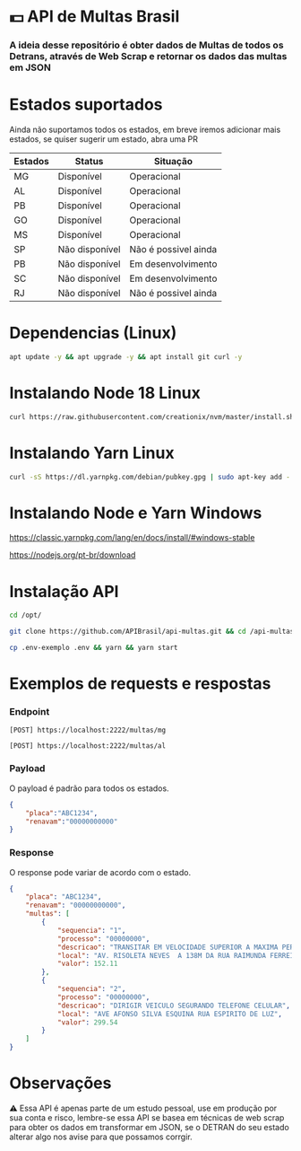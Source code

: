 # 💵 API de Multas Brasil 
### A ideia desse repositório é obter dados de Multas de todos os Detrans, através de Web Scrap e retornar os dados das multas em JSON

# Estados suportados
Ainda não suportamos todos os estados, em breve  iremos adicionar mais estados, se quiser sugerir um estado, abra uma PR

| Estados      | Status             | Situação             |
| -------------| ------------------ | ---------------------|
| MG           | Disponível         |     Operacional      |
| AL           | Disponível         |     Operacional      |
| PB           | Disponível         |     Operacional      |
| GO           | Disponível         |     Operacional      |
| MS           | Disponível         |     Operacional      |
| SP           | Não disponível     | Não é possivel ainda |
| PB           | Não disponível     | Em desenvolvimento   |
| SC           | Não disponível     | Em desenvolvimento   |
| RJ           | Não disponível     | Não é possivel ainda |

# Dependencias (Linux)
```bash
apt update -y && apt upgrade -y && apt install git curl -y 
```

# Instalando Node 18 Linux
```bash
curl https://raw.githubusercontent.com/creationix/nvm/master/install.sh | bash  && source ~/.profile  && nvm install 18 && nvm use 18
```

# Instalando Yarn Linux
```bash
curl -sS https://dl.yarnpkg.com/debian/pubkey.gpg | sudo apt-key add - && echo "deb https://dl.yarnpkg.com/debian/ stable main" | sudo tee /etc/apt/sources.list.d/yarn.list && sudo apt update -y && sudo apt install yarn -y && yarn global add pm2
```

# Instalando Node e Yarn Windows

https://classic.yarnpkg.com/lang/en/docs/install/#windows-stable

https://nodejs.org/pt-br/download

# Instalação API
```bash 
cd /opt/
```

```bash
git clone https://github.com/APIBrasil/api-multas.git && cd /api-multas
```

```bash
cp .env-exemplo .env && yarn && yarn start
```

# Exemplos de requests e respostas
### Endpoint

```
[POST] https://localhost:2222/multas/mg
```
```
[POST] https://localhost:2222/multas/al
```
### Payload
O payload é padrão para todos os estados.
```json
{ 
    "placa":"ABC1234",
    "renavam":"00000000000"
}
```

### Response
O response pode variar de acordo com o estado.
```json
{
    "placa": "ABC1234",
    "renavam": "00000000000",
    "multas": [
        {
            "sequencia": "1",
            "processo": "00000000",
            "descricao": "TRANSITAR EM VELOCIDADE SUPERIOR A MAXIMA PERMITIDA EM ATE 2",
            "local": "AV. RISOLETA NEVES  A 138M DA RUA RAIMUNDA FERREIR",
            "valor": 152.11
        },
        {
            "sequencia": "2",
            "processo": "00000000",
            "descricao": "DIRIGIR VEICULO SEGURANDO TELEFONE CELULAR",
            "local": "AVE AFONSO SILVA ESQUINA RUA ESPIRITO DE LUZ",
            "valor": 299.54
        }
    ]
}
```
# Observações
⚠️ Essa API é apenas parte de um estudo pessoal, use em produção por sua conta e risco, lembre-se essa API se basea em técnicas de web scrap para obter os dados em transformar em JSON, se o DETRAN do seu estado alterar algo nos avise para que possamos corrgir. 
